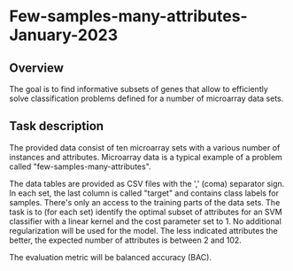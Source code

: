# Few-samples-many-attributes-January-2023
## Overview
The goal is to find informative subsets of genes that allow to efficiently solve classification problems defined for a number of microarray data sets.

## Task description
The provided data consist of ten microarray sets with a various number of instances and attributes. Microarray data is a typical example of a problem called "few-samples-many-attributes".

The data tables are provided as CSV files with the ',' (coma) separator sign. In each set, the last column is called "target" and contains class labels for samples. There's only an access to the training parts of the data sets. The task is to (for each set) identify the optimal subset of attributes for an SVM classifier with a linear kernel and the cost parameter set to 1. No additional regularization will be used for the model. The less indicated attributes the better, the expected number of attributes is between 2 and 102.

The evaluation metric will be balanced accuracy (BAC).
